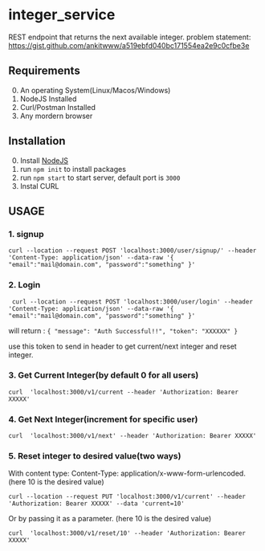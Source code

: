 # integer_service
REST endpoint that returns the next available integer.
problem statement: https://gist.github.com/ankitwww/a519ebfd040bc171554ea2e9c0cfbe3e


## Requirements
0. An operating System(Linux/Macos/Windows)
1. NodeJS Installed
2. Curl/Postman Installed
3. Any mordern browser


## Installation
 0. Install [NodeJS](https://nodejs.org/en/) 
 1. run `npm init` to install packages
 2. run `npm start` to start server, default port is `3000`
 3. Instal CURL


## USAGE

### 1. signup

`curl --location --request POST 'localhost:3000/user/signup/' --header 'Content-Type: application/json' --data-raw '{
   "email":"mail@domain.com",
   "password":"something"
}'`


### 2. Login

`
curl --location --request POST 'localhost:3000/user/login' --header 'Content-Type: application/json' --data-raw '{
   "email":"mail@domain.com",
   "password":"something"
}'`

will return :
`{
   "message": "Auth Successful!!",
   "token": "XXXXXX"
}`
 
 use this token to send in header to  get current/next integer and reset integer.
 
 ### 3. Get Current Integer(by default 0 for all users)
 
 `curl  'localhost:3000/v1/current --header 'Authorization: Bearer XXXXX'`

### 4. Get Next Integer(increment for specific user)

`curl  'localhost:3000/v1/next' --header 'Authorization: Bearer XXXXX'`
 
### 5. Reset integer to desired value(two ways)

With content type: Content-Type: application/x-www-form-urlencoded. (here 10 is the desired value)

`curl --location --request PUT 'localhost:3000/v1/current' --header 'Authorization: Bearer XXXXX' --data 'current=10'`

Or by passing it as a parameter. (here 10 is the desired value)

`curl  'localhost:3000/v1/reset/10' --header 'Authorization: Bearer XXXXX'`



